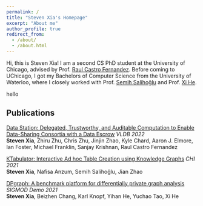 ```yaml
---
permalink: /
title: "Steven Xia's Homepage"
excerpt: "About me"
author_profile: true
redirect_from: 
  - /about/
  - /about.html
---
```


Hi, this is Steven Xia! I am a second CS PhD student at the University of Chicago,
advised by Prof. [Raul Castro Fernandez](https://raulcastrofernandez.com/). Before coming to
UChicago, I got my Bachelors of Computer Science from the University of Waterloo, 
where I closely worked with Prof. [Semih Salihoğlu](https://cs.uwaterloo.ca/~ssalihog/) and 
Prof. [Xi He](https://cs.uwaterloo.ca/~xihe/).

hello

Publications
------
[Data Station: Delegated, Trustworthy, and Auditable Computation to Enable Data-Sharing Consortia with a Data Escrow](https://www.vldb.org/pvldb/vol15/p3172-xia.pdf) *VLDB 2022*  
**Steven Xia**, Zhiru Zhu, Chris Zhu, Jinjin Zhao, Kyle Chard, Aaron J. Elmore, Ian Foster, Michael
Franklin, Sanjay Krishnan, Raul Castro Fernandez

[KTabulator: Interactive Ad hoc Table Creation using Knowledge Graphs](https://dl.acm.org/doi/abs/10.1145/3411764.3445227) *CHI 2021*  
**Steven Xia**, Nafisa Anzum, Semih Salihoğlu, Jian Zhao

[DPgraph: A benchmark platform for differentially private graph analysis](https://dl.acm.org/doi/abs/10.1145/3448016.3452756) *SIGMOD Demo 2021*  
**Steven Xia**, Beizhen Chang, Karl Knopf, Yihan He, Yuchao Tao, Xi He


